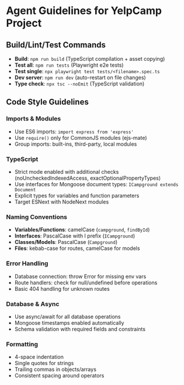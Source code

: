 # Agent Guidelines for YelpCamp Project

## Build/Lint/Test Commands
- **Build**: `npm run build` (TypeScript compilation + asset copying)
- **Test all**: `npm run tests` (Playwright e2e tests)
- **Test single**: `npx playwright test tests/<filename>.spec.ts`
- **Dev server**: `npm run dev` (auto-restart on file changes)
- **Type check**: `npx tsc --noEmit` (TypeScript validation)

## Code Style Guidelines

### Imports & Modules
- Use ES6 imports: `import express from 'express'`
- Use `require()` only for CommonJS modules (ejs-mate)
- Group imports: built-ins, third-party, local modules

### TypeScript
- Strict mode enabled with additional checks (noUncheckedIndexedAccess, exactOptionalPropertyTypes)
- Use interfaces for Mongoose document types: `ICampground extends Document`
- Explicit types for variables and function parameters
- Target ESNext with NodeNext modules

### Naming Conventions
- **Variables/Functions**: camelCase (`campground`, `findById`)
- **Interfaces**: PascalCase with I prefix (`ICampground`)
- **Classes/Models**: PascalCase (`Campground`)
- **Files**: kebab-case for routes, camelCase for models

### Error Handling
- Database connection: throw Error for missing env vars
- Route handlers: check for null/undefined before operations
- Basic 404 handling for unknown routes

### Database & Async
- Use async/await for all database operations
- Mongoose timestamps enabled automatically
- Schema validation with required fields and constraints

### Formatting
- 4-space indentation
- Single quotes for strings
- Trailing commas in objects/arrays
- Consistent spacing around operators